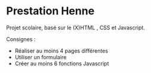 # Prestation Henne

Projet scolaire, basé sur le (X)HTML , CSS et Javascript.

Consignes : 
+ Réaliser au moins 4 pages différentes
+ Utiliser un formulaire
+ Créer au moins 6 fonctions Javascript